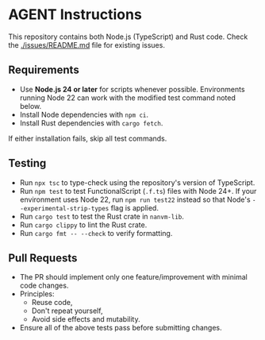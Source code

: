 # AGENT Instructions

This repository contains both Node.js (TypeScript) and Rust code. Check the [./issues/README.md](./issues/README.md) file for existing issues.

## Requirements

- Use **Node.js 24 or later** for scripts whenever possible. Environments running Node 22 can work with the modified test command noted below.
- Install Node dependencies with `npm ci`.
- Install Rust dependencies with `cargo fetch`.

If either installation fails, skip all test commands.

## Testing

- Run `npx tsc` to type-check using the repository's version of TypeScript.
- Run `npm test` to test FunctionalScript (`.f.ts`) files with Node 24+.
  If your environment uses Node 22, run `npm run test22` instead so that Node's `--experimental-strip-types` flag is applied.
- Run `cargo test` to test the Rust crate in `nanvm-lib`.
- Run `cargo clippy` to lint the Rust crate.
- Run `cargo fmt -- --check` to verify formatting.

## Pull Requests

- The PR should implement only one feature/improvement with minimal code changes.
- Principles:
  - Reuse code,
  - Don't repeat yourself,
  - Avoid side effects and mutability.
- Ensure all of the above tests pass before submitting changes.

